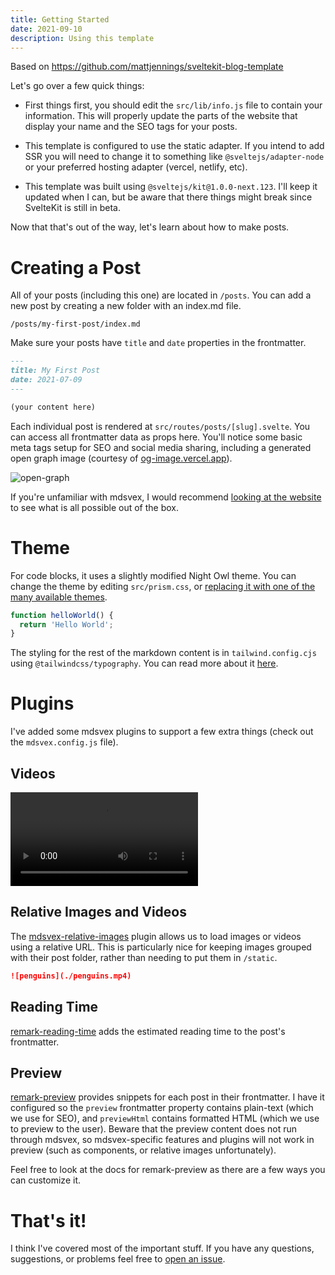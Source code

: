```yaml
---
title: Getting Started
date: 2021-09-10
description: Using this template
---
```


Based on <https://github.com/mattjennings/sveltekit-blog-template>

Let's go over a few quick things:

- First things first, you should edit the `src/lib/info.js` file to contain your information. This will properly update the parts of the website that display your name and the SEO tags for your posts.

- This template is configured to use the static adapter. If you intend to add SSR you will need to change it to something like `@sveltejs/adapter-node` or your preferred hosting adapter (vercel, netlify, etc).

- This template was built using `@sveltejs/kit@1.0.0-next.123`. I'll keep it updated when I can, but be aware that there things might break since SvelteKit is still in beta.

Now that that's out of the way, let's learn about how to make posts.

# Creating a Post

All of your posts (including this one) are located in `/posts`. You can add a new post by creating a new folder with an index.md file.

```
/posts/my-first-post/index.md
```

Make sure your posts have `title` and `date` properties in the frontmatter.

```md
---
title: My First Post
date: 2021-07-09
---

(your content here)
```

Each individual post is rendered at `src/routes/posts/[slug].svelte`. You can access all frontmatter data as props here. You'll notice some basic meta tags setup for SEO and social media sharing, including a generated open graph image (courtesy of [og-image.vercel.app](https://og-image.vercel.app)).

![open-graph](https://og-image.vercel.app/**Getting%20Started**?theme=light&md=1&fontSize=100px&images=https%3A%2F%2Fassets.vercel.com%2Fimage%2Fupload%2Ffront%2Fassets%2Fdesign%2Fhyper-color-logo.svg)

If you're unfamiliar with mdsvex, I would recommend [looking at the website](https://mdsvex.com/playground) to see what is all possible out of the box.

# Theme

For code blocks, it uses a slightly modified Night Owl theme. You can change the theme by editing `src/prism.css`, or [replacing it with one of the many available themes](https://github.com/PrismJS/prism-themes/tree/master/themes).

```javascript
function helloWorld() {
  return 'Hello World';
}
```

The styling for the rest of the markdown content is in `tailwind.config.cjs` using `@tailwindcss/typography`. You can read more about it [here](https://github.com/tailwindlabs/tailwindcss-typography).

# Plugins

I've added some mdsvex plugins to support a few extra things (check out the `mdsvex.config.js` file).

## Videos

![penguins](./penguins.mp4)

## Relative Images and Videos

The [mdsvex-relative-images](https://github.com/mattjennings/mdsvex-relative-images) plugin allows us to load images or videos using a relative URL. This is particularly nice for keeping images grouped with their post folder, rather than needing to put them in `/static`.

```md
![penguins](./penguins.mp4)
```

## Reading Time

[remark-reading-time](https://github.com/mattjennings/remark-reading-time) adds the estimated reading time to the post's frontmatter.

## Preview

[remark-preview](https://github.com/mattjennings/remark-preview) provides snippets for each post in their frontmatter. I have it configured so the `preview` frontmatter property contains plain-text (which we use for SEO), and `previewHtml` contains formatted HTML (which we use to preview to the user). Beware that the preview content does not run through mdsvex, so mdsvex-specific features and plugins will not work in preview (such as components, or relative images unfortunately).

Feel free to look at the docs for remark-preview as there are a few ways you can customize it.

# That's it!

I think I've covered most of the important stuff. If you have any questions, suggestions, or problems feel free to [open an issue](https://github.com/mattjennings/sveltekit-blog-template/issues).
